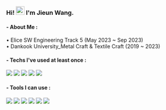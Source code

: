 
<h3>Hi! <img src="https://raw.githubusercontent.com/Tarikul-Islam-Anik/Animated-Fluent-Emojis/master/Emojis/Hand%20gestures/Hand%20with%20Fingers%20Splayed%20Light%20Skin%20Tone.png" alt="Hand with Fingers Splayed Light Skin Tone" width="23" height="23" /> I'm Jieun Wang.</h3>
<h4>- About Me :</h4>
<p>
• Elice SW Engineering Track 5 (May 2023 ~ Sep 2023)<br>
• Dankook University_Metal Craft & Textile Craft (2019 ~ 2023)<br>
</p>

<h4>- Techs I've used at least once :</h4>
<p>
<img src="https://img.shields.io/badge/JavaScript-F7DF1E?style=flat-square&logo=JavaScript&logoColor=white" />
<img src="https://img.shields.io/badge/React-61DAFB?style=flat-square&logo=React&logoColor=white" />
<img src="https://img.shields.io/badge/TypeScript-3178C6?style=flat-square&logo=TypeScript&logoColor=white" />
<img src="https://img.shields.io/badge/styledcomponents-DB7093?style=flat-square&logo=styled-components&logoColor=white" />
<img src="https://img.shields.io/badge/CSS-1572B6?style=flat-square&logo=CSS3&logoColor=white" />

</p>
  
<h4>- Tools I can use :</h4>
<p>
<img src="https://img.shields.io/badge/VisualStudioCode-007ACC?style=flat-square&logo=VisualStudioCode&logoColor=white" />
<img src="https://img.shields.io/badge/GitHub-181717?style=flat-square&logo=GitHub&logoColor=white" />
<img src="https://img.shields.io/badge/GitLab-FC6D26?style=flat-square&logo=GitLab&logoColor=white" />
<img src="https://img.shields.io/badge/Figma-F24E1E?style=flat-square&logo=Figma&logoColor=white" />
<img src="https://img.shields.io/badge/AdobePhotoshop-31A8FF?style=flat-square&logo=AdobePhotoshop&logoColor=white" />
<img src="https://img.shields.io/badge/Rhinoceros-801010?style=flat-square&logo=Rhinoceros&logoColor=white" />

</p>
